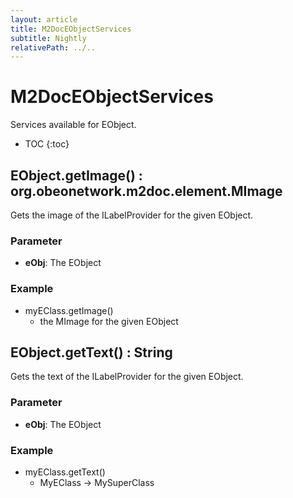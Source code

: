 ```yaml
---
layout: article
title: M2DocEObjectServices
subtitle: Nightly
relativePath: ../..
---
```


<!--
/********************************************************************************
** Copyright (c) 2015 Obeo.
** All rights reserved. This program and the accompanying materials
** are made available under the terms of the Eclipse Public License v1.0
** which accompanies this distribution, and is available at
** http://www.eclipse.org/legal/epl-v10.html
**
** Contributors:
**    Stephane Begaudeau (Obeo) - initial API and implementation
*********************************************************************************/
-->

# M2DocEObjectServices

Services available for EObject.

* TOC
{:toc}

## EObject.getImage() : org.obeonetwork.m2doc.element.MImage

Gets the image of the ILabelProvider for the given EObject.

### Parameter

* **eObj**: The EObject

### Example

* myEClass.getImage()
  * the MImage for the given EObject

## EObject.getText() : String

Gets the text of the ILabelProvider for the given EObject.

### Parameter

* **eObj**: The EObject

### Example

* myEClass.getText()
  * MyEClass -> MySuperClass



